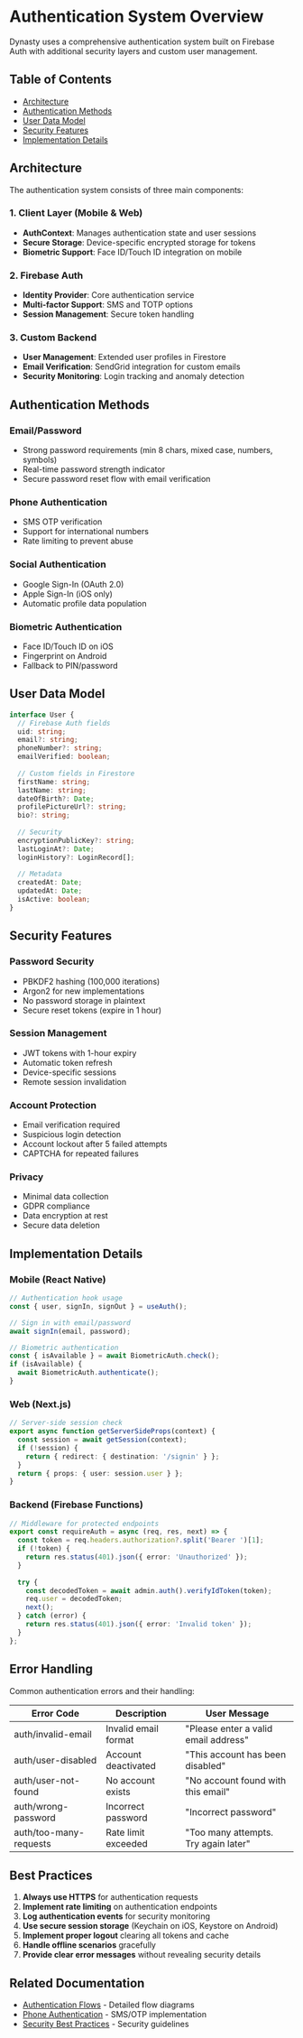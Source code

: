 # Authentication System Overview

Dynasty uses a comprehensive authentication system built on Firebase Auth with additional security layers and custom user management.

## Table of Contents
- [Architecture](#architecture)
- [Authentication Methods](#authentication-methods)
- [User Data Model](#user-data-model)
- [Security Features](#security-features)
- [Implementation Details](#implementation-details)

## Architecture

The authentication system consists of three main components:

### 1. Client Layer (Mobile & Web)
- **AuthContext**: Manages authentication state and user sessions
- **Secure Storage**: Device-specific encrypted storage for tokens
- **Biometric Support**: Face ID/Touch ID integration on mobile

### 2. Firebase Auth
- **Identity Provider**: Core authentication service
- **Multi-factor Support**: SMS and TOTP options
- **Session Management**: Secure token handling

### 3. Custom Backend
- **User Management**: Extended user profiles in Firestore
- **Email Verification**: SendGrid integration for custom emails
- **Security Monitoring**: Login tracking and anomaly detection

## Authentication Methods

### Email/Password
- Strong password requirements (min 8 chars, mixed case, numbers, symbols)
- Real-time password strength indicator
- Secure password reset flow with email verification

### Phone Authentication
- SMS OTP verification
- Support for international numbers
- Rate limiting to prevent abuse

### Social Authentication
- Google Sign-In (OAuth 2.0)
- Apple Sign-In (iOS only)
- Automatic profile data population

### Biometric Authentication
- Face ID/Touch ID on iOS
- Fingerprint on Android
- Fallback to PIN/password

## User Data Model

```typescript
interface User {
  // Firebase Auth fields
  uid: string;
  email?: string;
  phoneNumber?: string;
  emailVerified: boolean;
  
  // Custom fields in Firestore
  firstName: string;
  lastName: string;
  dateOfBirth?: Date;
  profilePictureUrl?: string;
  bio?: string;
  
  // Security
  encryptionPublicKey?: string;
  lastLoginAt?: Date;
  loginHistory?: LoginRecord[];
  
  // Metadata
  createdAt: Date;
  updatedAt: Date;
  isActive: boolean;
}
```

## Security Features

### Password Security
- PBKDF2 hashing (100,000 iterations)
- Argon2 for new implementations
- No password storage in plaintext
- Secure reset tokens (expire in 1 hour)

### Session Management
- JWT tokens with 1-hour expiry
- Automatic token refresh
- Device-specific sessions
- Remote session invalidation

### Account Protection
- Email verification required
- Suspicious login detection
- Account lockout after 5 failed attempts
- CAPTCHA for repeated failures

### Privacy
- Minimal data collection
- GDPR compliance
- Data encryption at rest
- Secure data deletion

## Implementation Details

### Mobile (React Native)
```typescript
// Authentication hook usage
const { user, signIn, signOut } = useAuth();

// Sign in with email/password
await signIn(email, password);

// Biometric authentication
const { isAvailable } = await BiometricAuth.check();
if (isAvailable) {
  await BiometricAuth.authenticate();
}
```

### Web (Next.js)
```typescript
// Server-side session check
export async function getServerSideProps(context) {
  const session = await getSession(context);
  if (!session) {
    return { redirect: { destination: '/signin' } };
  }
  return { props: { user: session.user } };
}
```

### Backend (Firebase Functions)
```typescript
// Middleware for protected endpoints
export const requireAuth = async (req, res, next) => {
  const token = req.headers.authorization?.split('Bearer ')[1];
  if (!token) {
    return res.status(401).json({ error: 'Unauthorized' });
  }
  
  try {
    const decodedToken = await admin.auth().verifyIdToken(token);
    req.user = decodedToken;
    next();
  } catch (error) {
    return res.status(401).json({ error: 'Invalid token' });
  }
};
```

## Error Handling

Common authentication errors and their handling:

| Error Code | Description | User Message |
|------------|-------------|--------------|
| auth/invalid-email | Invalid email format | "Please enter a valid email address" |
| auth/user-disabled | Account deactivated | "This account has been disabled" |
| auth/user-not-found | No account exists | "No account found with this email" |
| auth/wrong-password | Incorrect password | "Incorrect password" |
| auth/too-many-requests | Rate limit exceeded | "Too many attempts. Try again later" |

## Best Practices

1. **Always use HTTPS** for authentication requests
2. **Implement rate limiting** on authentication endpoints
3. **Log authentication events** for security monitoring
4. **Use secure session storage** (Keychain on iOS, Keystore on Android)
5. **Implement proper logout** clearing all tokens and cache
6. **Handle offline scenarios** gracefully
7. **Provide clear error messages** without revealing security details

## Related Documentation
- [Authentication Flows](./flows.md) - Detailed flow diagrams
- [Phone Authentication](./phone-auth.md) - SMS/OTP implementation
- [Security Best Practices](../../security/best-practices.md) - Security guidelines